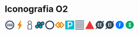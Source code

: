 # Iconografia O2

<img alt="Organização" src="/icones/organizacao.svg" width="32"/><img alt="Tensão" src="/icones/tensao.svg" width="32"/><img alt="Parceiro" src="/icones/parceiro.svg" width="32"/><img alt="Papel" src="/icones/papel.svg" width="32"/><img alt="Círculo" src="/icones/circulo.svg" width="32"/><img alt="Restrição" src="/icones/restricao.svg" width="32"/><img alt="Propósito" src="/icones/proposito.svg" width="32"/><img alt="Responsabilidade" src="/icones/responsabilidade.svg" width="32"/><img alt="Artefato" src="/icones/artefato.svg" width="32"/><img alt="Elo Externo" src="/icones/elo-externo.svg" width="32"/><img alt="Elo Interno" src="/icones/elo-interno.svg" width="32"/><img alt="Facilitador" src="/icones/facilitador.svg" width="32"/><img alt="Secretário" src="/icones/secretario.svg" width="32"/>
